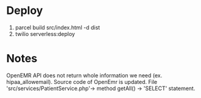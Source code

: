 # Deploy
1. parcel build src/index.html -d dist
2. twilio serverless:deploy      

# Notes
OpenEMR API does not return whole information we need (ex. hipaa_allowemail). 
Source code of OpenEmr is updated. File 'src/services/PatientService.php'-> method getAll() -> 'SELECT' statement.

